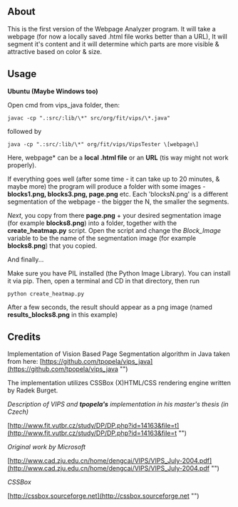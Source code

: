 About
-----
This is the first version of the Webpage Analyzer program. It will take a webpage (for now a locally saved .html file works better than a URL), It will segment it's content and it will determine which parts are more visible & attractive based on color & size.


Usage
-----

**Ubuntu (Maybe Windows too)**

Open cmd from vips_java folder, then:

`
javac -cp ".:src/:lib/\*" src/org/fit/vips/\*.java"
`

followed by

`
java -cp ".:src/:lib/\*" org/fit/vips/VipsTester \[webpage\]
`

Here, webpage* can be a **local .html file** or an **URL** (tis way might not work properly).

If everything goes well (after some time - it can take up to 20 minutes, & maybe more) the program will produce a folder with some images - **blocks1.png, blocks3.png, page.png** etc. Each 'blocksN.png' is a different segmentation of the webpage - the bigger the N, the smaller the segments. 

*Next*, you copy from there **page.png** + your desired segmentation image (for example **blocks8.png**) into a folder, together with the **create_heatmap.py** script. Open the script and change the *Block_Image* variable to be the name of the segmentation image (for example **blocks8.png**) that you copied. 

And finally...

Make sure you have PIL installed (the Python Image Library). You can install it via pip.
Then, open a terminal and CD in that directory, then run 

`python create_heatmap.py`

After a few seconds, the result should appear as a png image (named **results_blocks8.png** in this example)


Credits
------

Implementation of Vision Based Page Segmentation algorithm in Java taken from
here:
[https://github.com/tpopela/vips_java](https://github.com/tpopela/vips_java "") 

The implementation utilizes CSSBox (X)HTML/CSS rendering engine written
by Radek Burget.

*Description of VIPS and **tpopela's** implementation in his master's thesis (in Czech)*

[http://www.fit.vutbr.cz/study/DP/DP.php?id=14163&file=t](http://www.fit.vutbr.cz/study/DP/DP.php?id=14163&file=t "")

*Original work by Microsoft*

[http://www.cad.zju.edu.cn/home/dengcai/VIPS/VIPS_July-2004.pdf](http://www.cad.zju.edu.cn/home/dengcai/VIPS/VIPS_July-2004.pdf "")

*CSSBox*

[http://cssbox.sourceforge.net](http://cssbox.sourceforge.net "")

